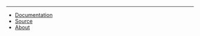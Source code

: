 ---

* [Documentation](/documentation.html)
* [Source](http://github.com/leonoel/missionary)
* [About](/about.html)